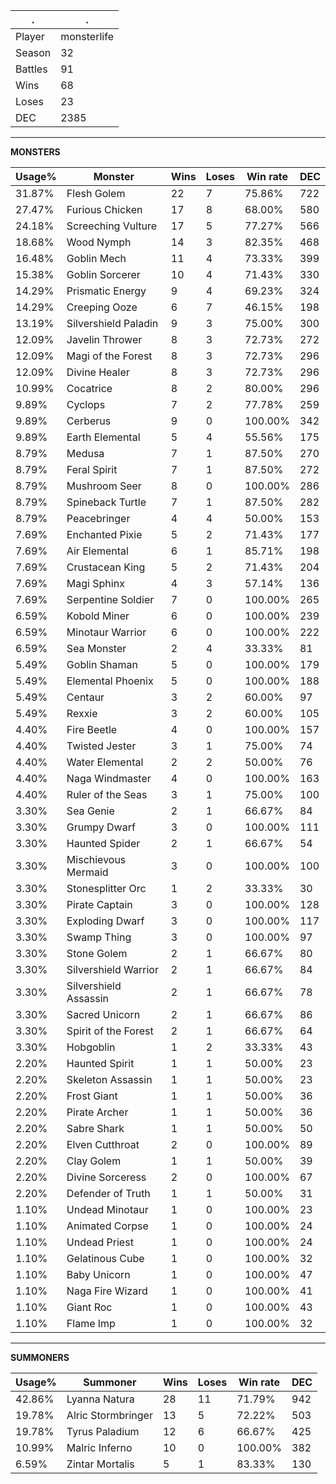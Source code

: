 .|.
|-|-
Player|monsterlife
Season|32
Battles|91
Wins|68
Loses|23
DEC|2385

---
**MONSTERS**

Usage%|Monster|Wins|Loses|Win rate|DEC|
-|-|-|-|-|-|
31.87%|Flesh Golem|22|7|75.86%|722|
27.47%|Furious Chicken|17|8|68.00%|580|
24.18%|Screeching Vulture|17|5|77.27%|566|
18.68%|Wood Nymph|14|3|82.35%|468|
16.48%|Goblin Mech|11|4|73.33%|399|
15.38%|Goblin Sorcerer|10|4|71.43%|330|
14.29%|Prismatic Energy|9|4|69.23%|324|
14.29%|Creeping Ooze|6|7|46.15%|198|
13.19%|Silvershield Paladin|9|3|75.00%|300|
12.09%|Javelin Thrower|8|3|72.73%|272|
12.09%|Magi of the Forest|8|3|72.73%|296|
12.09%|Divine Healer|8|3|72.73%|296|
10.99%|Cocatrice|8|2|80.00%|296|
9.89%|Cyclops|7|2|77.78%|259|
9.89%|Cerberus|9|0|100.00%|342|
9.89%|Earth Elemental|5|4|55.56%|175|
8.79%|Medusa|7|1|87.50%|270|
8.79%|Feral Spirit|7|1|87.50%|272|
8.79%|Mushroom Seer|8|0|100.00%|286|
8.79%|Spineback Turtle|7|1|87.50%|282|
8.79%|Peacebringer|4|4|50.00%|153|
7.69%|Enchanted Pixie|5|2|71.43%|177|
7.69%|Air Elemental|6|1|85.71%|198|
7.69%|Crustacean King|5|2|71.43%|204|
7.69%|Magi Sphinx|4|3|57.14%|136|
7.69%|Serpentine Soldier|7|0|100.00%|265|
6.59%|Kobold Miner|6|0|100.00%|239|
6.59%|Minotaur Warrior|6|0|100.00%|222|
6.59%|Sea Monster|2|4|33.33%|81|
5.49%|Goblin Shaman|5|0|100.00%|179|
5.49%|Elemental Phoenix|5|0|100.00%|188|
5.49%|Centaur|3|2|60.00%|97|
5.49%|Rexxie|3|2|60.00%|105|
4.40%|Fire Beetle|4|0|100.00%|157|
4.40%|Twisted Jester|3|1|75.00%|74|
4.40%|Water Elemental|2|2|50.00%|76|
4.40%|Naga Windmaster|4|0|100.00%|163|
4.40%|Ruler of the Seas|3|1|75.00%|100|
3.30%|Sea Genie|2|1|66.67%|84|
3.30%|Grumpy Dwarf|3|0|100.00%|111|
3.30%|Haunted Spider|2|1|66.67%|54|
3.30%|Mischievous Mermaid|3|0|100.00%|100|
3.30%|Stonesplitter Orc|1|2|33.33%|30|
3.30%|Pirate Captain|3|0|100.00%|128|
3.30%|Exploding Dwarf|3|0|100.00%|117|
3.30%|Swamp Thing|3|0|100.00%|97|
3.30%|Stone Golem|2|1|66.67%|80|
3.30%|Silvershield Warrior|2|1|66.67%|84|
3.30%|Silvershield Assassin|2|1|66.67%|78|
3.30%|Sacred Unicorn|2|1|66.67%|86|
3.30%|Spirit of the Forest|2|1|66.67%|64|
3.30%|Hobgoblin|1|2|33.33%|43|
2.20%|Haunted Spirit|1|1|50.00%|23|
2.20%|Skeleton Assassin|1|1|50.00%|23|
2.20%|Frost Giant|1|1|50.00%|36|
2.20%|Pirate Archer|1|1|50.00%|36|
2.20%|Sabre Shark|1|1|50.00%|50|
2.20%|Elven Cutthroat|2|0|100.00%|89|
2.20%|Clay Golem|1|1|50.00%|39|
2.20%|Divine Sorceress|2|0|100.00%|67|
2.20%|Defender of Truth|1|1|50.00%|31|
1.10%|Undead Minotaur|1|0|100.00%|23|
1.10%|Animated Corpse|1|0|100.00%|24|
1.10%|Undead Priest|1|0|100.00%|24|
1.10%|Gelatinous Cube|1|0|100.00%|32|
1.10%|Baby Unicorn|1|0|100.00%|47|
1.10%|Naga Fire Wizard|1|0|100.00%|41|
1.10%|Giant Roc|1|0|100.00%|43|
1.10%|Flame Imp|1|0|100.00%|32|

---
**SUMMONERS**

Usage%|Summoner|Wins|Loses|Win rate|DEC|
-|-|-|-|-|-|
42.86%|Lyanna Natura|28|11|71.79%|942|
19.78%|Alric Stormbringer|13|5|72.22%|503|
19.78%|Tyrus Paladium|12|6|66.67%|425|
10.99%|Malric Inferno|10|0|100.00%|382|
6.59%|Zintar Mortalis|5|1|83.33%|130|
